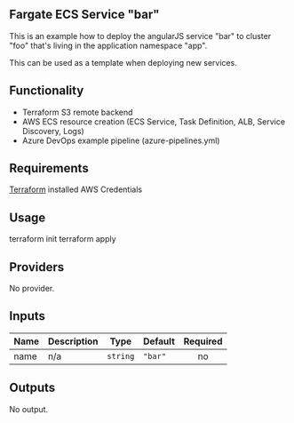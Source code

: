 ## Fargate ECS Service "bar"

This is an example how to deploy the angularJS service "bar"
to cluster "foo" that's living in the application namespace "app".

This can be used as a template when deploying new services.

## Functionality
- Terraform S3 remote backend
- AWS ECS resource creation (ECS Service, Task Definition, ALB, Service Discovery, Logs)
- Azure DevOps example pipeline (azure-pipelines.yml)

## Requirements

[Terraform](https://www.terraform.io/downloads.html) installed
AWS Credentials

## Usage
terraform init
terraform apply

## Providers

No provider.

## Inputs

| Name | Description | Type | Default | Required |
|------|-------------|------|---------|:--------:|
| name | n/a | `string` | `"bar"` | no |

## Outputs

No output.

